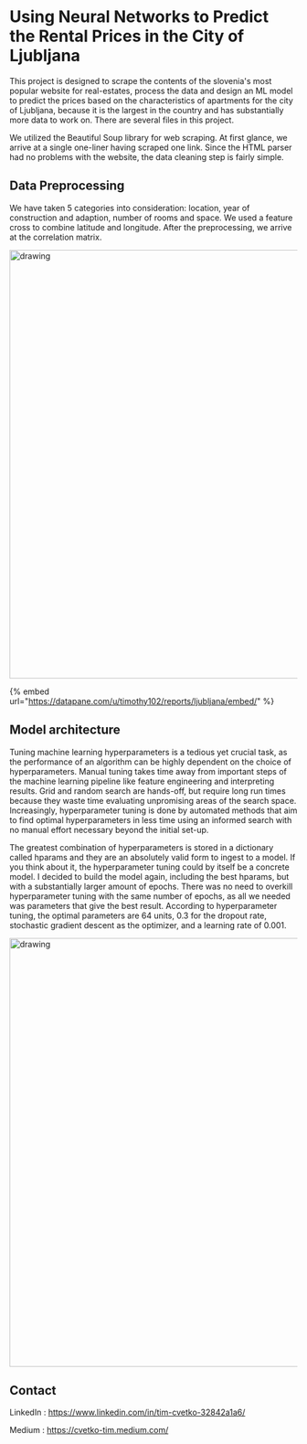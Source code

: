 # Using Neural Networks to Predict the Rental Prices in the City of Ljubljana

This project is designed to scrape the contents of the slovenia's most popular website for real-estates,
process the data and design an ML model to predict the prices based on the characteristics of apartments
for the city of Ljubljana, because it is the largest in the country and has substantially more data to
work on. There are several files in this project.


We utilized the Beautiful Soup library for web scraping. At first glance, we arrive at a single one-liner having scraped one link. Since the HTML parser had no problems with the website, the data cleaning step is fairly simple. 

## Data Preprocessing

We have taken 5 categories into consideration: location, year of construction and adaption, number of rooms and space. We used a feature cross to combine latitude and longitude. After the preprocessing, we arrive at the correlation matrix.

<img src="https://github.com/Timothy102/nepremicnine/blob/master/cor.png" alt="drawing" width="750"/>

{% embed url="https://datapane.com/u/timothy102/reports/ljubljana/embed/" %}


## Model architecture

Tuning machine learning hyperparameters is a tedious yet crucial task, as the performance of an algorithm can be highly dependent on the choice of hyperparameters. Manual tuning takes time away from important steps of the machine learning pipeline like feature engineering and interpreting results. Grid and random search are hands-off, but require long run times because they waste time evaluating unpromising areas of the search space. Increasingly, hyperparameter tuning is done by automated methods that aim to find optimal hyperparameters in less time using an informed search with no manual effort necessary beyond the initial set-up.

The greatest combination of hyperparameters is stored in a dictionary called hparams and they are an absolutely valid form to ingest to a model. If you think about it, the hyperparameter tuning could by itself be a concrete model. I decided to build the model again, including the best hparams, but with a substantially larger amount of epochs. There was no need to overkill hyperparameter tuning with the same number of epochs, as all we needed was parameters that give the best result.
According to hyperparameter tuning, the optimal parameters are 64 units, 0.3 for the dropout rate, stochastic gradient descent as the optimizer, and a learning rate of 0.001.

<img src="https://github.com/Timothy102/nepremicnine/blob/master/lr.png" alt="drawing" width="750"/>

## Contact

LinkedIn : https://www.linkedin.com/in/tim-cvetko-32842a1a6/

Medium : https://cvetko-tim.medium.com/
